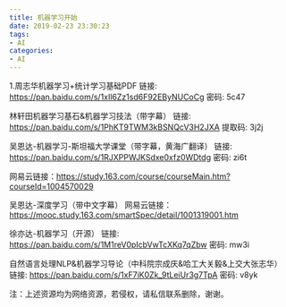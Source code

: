 ```yaml
---
title: 机器学习开始
date: 2019-02-23 23:30:23
tags:
- AI
categories:
- AI
---
```


1.周志华机器学习+统计学习基础PDF
链接: https://pan.baidu.com/s/1xIl6Zz1sd6F92EByNUCoCg 密码: 5c47

林轩田机器学习基石&机器学习技法（带字幕）
链接: https://pan.baidu.com/s/1PhKT9TWM3kBSNQcV3H2JXA 提取码: 3j2j

吴恩达-机器学习-斯坦福大学课堂（带字幕，黄海广翻译）
链接: https://pan.baidu.com/s/1RJXPPWJKSdxe0xfz0WDtdg 密码: zi6t

网易云链接：https://study.163.com/course/courseMain.htm?courseId=1004570029

吴恩达-深度学习（带中文字幕）
网易云链接：https://mooc.study.163.com/smartSpec/detail/1001319001.htm

徐亦达-机器学习（开源）
链接: https://pan.baidu.com/s/1M1reV0pIcbVwTcXKq7qZbw 密码: mw3i

自然语言处理NLP&机器学习导论（中科院宗成庆&哈工大关毅&上交大张志华）
链接: https://pan.baidu.com/s/1xF7iK0Zk_9tLeiUr3g7TpA 密码: v8yk

注：上述资源均为网络资源，若侵权，请私信联系删除，谢谢。
